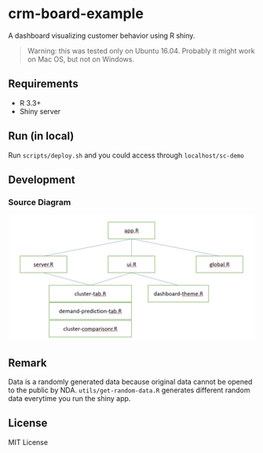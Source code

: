 # crm-board-example
A dashboard visualizing customer behavior using R shiny.

> Warning: 
> this was tested only on Ubuntu 16.04. Probably it might work on Mac OS, but not on Windows.

## Requirements

* R 3.3+
* Shiny server

## Run (in local)

Run `scripts/deploy.sh` and you could access through `localhost/sc-demo`



## Development

### Source Diagram

![](./resource/source-diagram.jpg)

## Remark

Data is a randomly generated data because original data cannot be opened to the public by NDA. `utils/get-random-data.R` generates different random data everytime you run the shiny app.

## License

MIT License